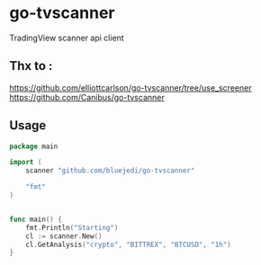 # go-tvscanner
TradingView scanner api client

## Thx to :
https://github.com/elliottcarlson/go-tvscanner/tree/use_screener
https://github.com/Canibus/go-tvscanner


## Usage
~~~ go
package main

import (
	scanner "github.com/bluejedi/go-tvscanner"

	"fmt"
)


func main() {
	fmt.Println("Starting")
	cl := scanner.New()
	cl.GetAnalysis("crypto", "BITTREX", "BTCUSD", "1h")
}
~~~